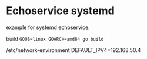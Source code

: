 # Echoservice systemd

example for systemd echoservice.

build
`GOOS=linux GOARCH=amd64 go build`

/etc/network-environment
DEFAULT_IPV4=192.168.50.4
